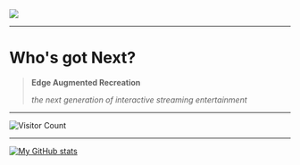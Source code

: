<img src="https://docs.google.com/drawings/d/e/2PACX-1vRVsjKF0Khp8gT8gkGikdEMWZyoHAZtb4sU9Av_qCeNeZ8iLFJD7CWAYsr2SPKB9H2wJFgz0kW7yMNY/pub?w=1440&h=1080g">

---
# Who's got Next?
>
> **Edge Augmented Recreation**
> 
> *the next generation of interactive streaming entertainment*
---


![Visitor Count](https://profile-counter.glitch.me/EajR-innovativEngineerin/count.svg)

---

[![My GitHub stats](https://github-readme-stats.vercel.app/api?username=EajR-innovativEngineering)](https://github.com/EajR-innovativEngineering/github-readme-stats)

<!---
EajR-innovativEngineering/EajR-innovativEngineering is a ✨ special ✨ repository because its `README.md` (this file) appears on your GitHub profile.
You can click the Preview link to take a look at your changes.
--->
